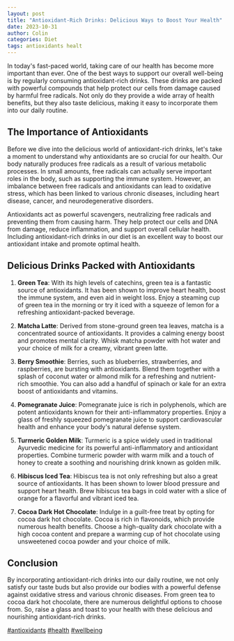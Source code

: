 ```yaml
---
layout: post
title: "Antioxidant-Rich Drinks: Delicious Ways to Boost Your Health"
date: 2023-10-31
author: Colin
categories: Diet
tags: antioxidants healt
---
```


In today's fast-paced world, taking care of our health has become more important than ever. One of the best ways to support our overall well-being is by regularly consuming antioxidant-rich drinks. These drinks are packed with powerful compounds that help protect our cells from damage caused by harmful free radicals. Not only do they provide a wide array of health benefits, but they also taste delicious, making it easy to incorporate them into our daily routine.

## The Importance of Antioxidants

Before we dive into the delicious world of antioxidant-rich drinks, let's take a moment to understand why antioxidants are so crucial for our health. Our body naturally produces free radicals as a result of various metabolic processes. In small amounts, free radicals can actually serve important roles in the body, such as supporting the immune system. However, an imbalance between free radicals and antioxidants can lead to oxidative stress, which has been linked to various chronic diseases, including heart disease, cancer, and neurodegenerative disorders.

Antioxidants act as powerful scavengers, neutralizing free radicals and preventing them from causing harm. They help protect our cells and DNA from damage, reduce inflammation, and support overall cellular health. Including antioxidant-rich drinks in our diet is an excellent way to boost our antioxidant intake and promote optimal health.

## Delicious Drinks Packed with Antioxidants

1. **Green Tea**: With its high levels of catechins, green tea is a fantastic source of antioxidants. It has been shown to improve heart health, boost the immune system, and even aid in weight loss. Enjoy a steaming cup of green tea in the morning or try it iced with a squeeze of lemon for a refreshing antioxidant-packed beverage.

2. **Matcha Latte**: Derived from stone-ground green tea leaves, matcha is a concentrated source of antioxidants. It provides a calming energy boost and promotes mental clarity. Whisk matcha powder with hot water and your choice of milk for a creamy, vibrant green latte.

3. **Berry Smoothie**: Berries, such as blueberries, strawberries, and raspberries, are bursting with antioxidants. Blend them together with a splash of coconut water or almond milk for a refreshing and nutrient-rich smoothie. You can also add a handful of spinach or kale for an extra boost of antioxidants and vitamins.

4. **Pomegranate Juice**: Pomegranate juice is rich in polyphenols, which are potent antioxidants known for their anti-inflammatory properties. Enjoy a glass of freshly squeezed pomegranate juice to support cardiovascular health and enhance your body's natural defense system.

5. **Turmeric Golden Milk**: Turmeric is a spice widely used in traditional Ayurvedic medicine for its powerful anti-inflammatory and antioxidant properties. Combine turmeric powder with warm milk and a touch of honey to create a soothing and nourishing drink known as golden milk.

6. **Hibiscus Iced Tea**: Hibiscus tea is not only refreshing but also a great source of antioxidants. It has been shown to lower blood pressure and support heart health. Brew hibiscus tea bags in cold water with a slice of orange for a flavorful and vibrant iced tea.

7. **Cocoa Dark Hot Chocolate**: Indulge in a guilt-free treat by opting for cocoa dark hot chocolate. Cocoa is rich in flavonoids, which provide numerous health benefits. Choose a high-quality dark chocolate with a high cocoa content and prepare a warming cup of hot chocolate using unsweetened cocoa powder and your choice of milk.

## Conclusion

By incorporating antioxidant-rich drinks into our daily routine, we not only satisfy our taste buds but also provide our bodies with a powerful defense against oxidative stress and various chronic diseases. From green tea to cocoa dark hot chocolate, there are numerous delightful options to choose from. So, raise a glass and toast to your health with these delicious and nourishing antioxidant-rich drinks.

[#antioxidants](https://source.unsplash.com/1600x900/?antioxidants) [#health](https://source.unsplash.com/1600x900/?health) [#wellbeing](https://source.unsplash.com/1600x900/?wellbeing)